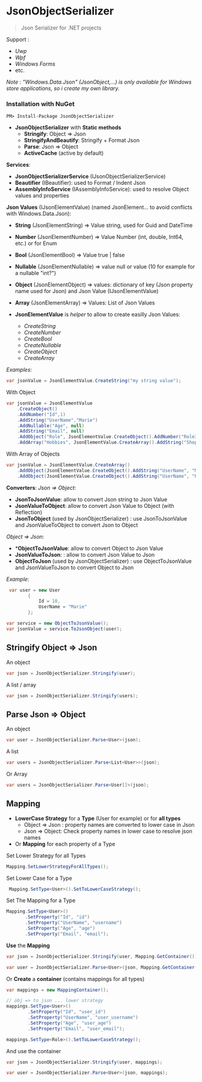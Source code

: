 # JsonObjectSerializer

> Json Serializer for .NET projects

Support :
* _Uwp_
* _Wpf_
* _Windows Forms_
* etc.

_Note : "Windows.Data.Json" (JsonObject,...) is only available for Windows store applications, so i create my own library._

### Installation with NuGet

```
PM> Install-Package JsonObjectSerializer
```

* **JsonObjectSerializer** with **Static methods**
    * **Stringify**: Object => Json
    * **StringifyAndBeautify**: Stringify + Format Json
    * **Parse**: Json => Object
    * **ActiveCache** (active by default)

**Services**:
* **JsonObjectSerializerService** (IJsonObjectSerializerService)
* **Beautifier** (IBeautifier): used to Format / Indent Json
* **AssemblyInfoService** (IAssemblyInfoService): used to resolve Object values and properties

**Json Values** (IJsonElementValue) (named JsonElement... to avoid conflicts with Windows.Data.Json):
* **String** (JsonElementString) => Value string, used for Guid and DateTime
* **Number** (JsonElementNumber) => Value Number (int, double, Int64, etc.) or for Enum
* **Bool** (JsonElementBool) => Value true | false
* **Nullable** (JsonElementNullable) => value null or value (10 for example for a nullable "int?")
* **Object** (JsonElementObject) => values: dictionary of key (Json property name used for Json) and Json Value (IJsonElementValue)
* **Array** (JsonElementArray) => Values: List of Json Values

* **JsonElementValue** is _helper_ to allow to create easilly Json Values:
    * _CreateString_
    * _CreateNumber_
    * _CreateBool_
    * _CreateNullable_
    * _CreateObject_
    * _CreateArray_

_Examples:_

```cs
var jsonValue = JsonElementValue.CreateString("my string value");
```

With Object
```cs
var jsonValue = JsonElementValue
    .CreateObject()
    .AddNumber("Id",1)
    .AddString("UserName","Marie")
    .AddNullable("Age", null)
    .AddString("Email", null)
    .AddObject("Role", JsonElementValue.CreateObject().AddNumber("RoleId",2).AddString("Name","Adamin"))
    .AddArray("Hobbies", JsonElementValue.CreateArray().AddString("Shopping").AddString("Cooking"));
```

With Array of Objects
```cs
var jsonValue = JsonElementValue.CreateArray()
    .AddObject(JsonElementValue.CreateObject().AddString("UserName", "Marie"))
    .AddObject(JsonElementValue.CreateObject().AddString("UserName", "Pat"));
```

**Converters**:
_Json => Object_:
* **JsonToJsonValue**: allow to convert Json string to Json Value
* **JsonValueToObject**: allow to convert Json Value to Object (with Reflection)
* **JsonToObject** (used by JsonObjectSerializer) : use JsonToJsonValue and JsonValueToObject to convert Json to Object

_Object => Json_:
* ***ObjectToJsonValue**: allow to convert Object to Json Value
* **JsonValueToJson**: : allow to convert Json Value to Json
* **ObjectToJson** (used by JsonObjectSerializer) : use ObjectToJsonValue and JsonValueToJson to convert Object to Json

_Example_:

```cs
 var user = new User
        {
            Id = 10,
            UserName = "Marie"
        };

var service = new ObjectToJsonValue();
var jsonValue = service.ToJsonObject(user);
```

## Stringify Object => Json

An object

```cs
var json = JsonObjectSerializer.Stringify(user);
```

A list / array
```cs
var json = JsonObjectSerializer.Stringify(users);
```

## Parse Json => Object

An object

```cs
var user = JsonObjectSerializer.Parse<User>(json);
```

A list 
```cs
var users = JsonObjectSerializer.Parse<List<User>>(json);
```

Or Array
```cs
var users = JsonObjectSerializer.Parse<User[]>(json);
```

## Mapping

* **LowerCase Strategy** for a **Type** (User for example) or for **all types**
    * Object => Json : property names are converted to lower case in Json
    * Json => Object:  Check property names in lower case to resolve json names
* Or **Mapping** for each property of a Type

Set Lower Strategy for all Types

```cs
Mapping.SetLowerStrategyForAllTypes();
```

Set Lower Case for a Type
```cs
 Mapping.SetType<User>().SetToLowerCaseStrategy();
 ```

 Set The Mapping for a Type
 ```cs
Mapping.SetType<User>()
        .SetProperty("Id", "id")
        .SetProperty("UserName", "username")
        .SetProperty("Age", "age")
        .SetProperty("Email", "email");
```

**Use** the **Mapping** 

```cs
var json = JsonObjectSerializer.Stringify(user, Mapping.GetContainer());

var user = JsonObjectSerializer.Parse<User>(json, Mapping.GetContainer());
```

Or **Create** a **container** (contains mappings for all types)
```cs
var mappings = new MappingContainer();

// obj => to json ... lower strategy
mappings.SetType<User>()
        .SetProperty("Id", "user_id")
        .SetProperty("UserName", "user_username")
        .SetProperty("Age", "user_age")
        .SetProperty("Email", "user_email");

mappings.SetType<Role>().SetToLowerCaseStrategy();
```

And use the container
```cs
var json = JsonObjectSerializer.Stringify(user, mappings);

var user = JsonObjectSerializer.Parse<User>(json, mappings);
```


